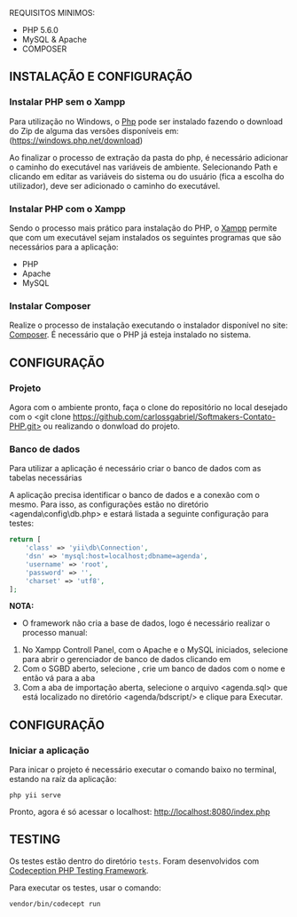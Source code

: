 REQUISITOS MINIMOS:

- PHP 5.6.0
- MySQL & Apache
- COMPOSER

INSTALAÇÃO E CONFIGURAÇÃO
------------

### Instalar PHP sem o Xampp

Para utilização no Windows, o [Php](http://getcomposer.org/) pode ser instalado fazendo o download do Zip de alguma das versões disponíveis em: (https://windows.php.net/download)

Ao finalizar o processo de extração da pasta do php, é necessário adicionar o caminho do executável nas variáveis de ambiente.
Selecionando Path e clicando em editar as variáveis do sistema ou do usuário (fica a escolha do utilizador), deve ser adicionado o caminho do executável.

### Instalar PHP com o Xampp

Sendo o processo mais prático para instalação do PHP, o [Xampp](https://www.apachefriends.org/pt_br/index.html) permite que com um executável sejam instalados os seguintes programas que são necessários para a aplicação:
* PHP
* Apache
* MySQL

### Instalar Composer

Realize o processo de instalação executando o instalador disponível no site: [Composer](https://getcomposer.org/Composer-Setup.exe). 
É necessário que o PHP já esteja instalado no sistema.


CONFIGURAÇÃO
-------------

### Projeto

Agora com o ambiente pronto, faça o clone do repositório no local desejado com o <git clone https://github.com/carlossgabriel/Softmakers-Contato-PHP.git> ou realizando o donwload do projeto.


### Banco de dados

Para utilizar a aplicação é necessário criar o banco de dados com as tabelas necessárias

A aplicação precisa identificar o banco de dados e a conexão com o mesmo. Para isso, as configurações estão no diretório <agenda\config\db.php> e estará listada a seguinte configuração para testes:

```php
return [
    'class' => 'yii\db\Connection',
    'dsn' => 'mysql:host=localhost;dbname=agenda',
    'username' => 'root',
    'password' => '',
    'charset' => 'utf8',
];
```

**NOTA:**
- O framework não cria a base de dados, logo é necessário realizar o processo manual:
1. No Xampp Controll Panel, com o Apache e o MySQL iniciados, selecione para abrir o gerenciador de banco de dados clicando em <Admin>
2. Com o SGBD aberto, selecione <Novo>, crie um banco de dados com o nome <agenda> e então vá para a aba <Importar>
3. Com a aba de importação aberta, selecione o arquivo <agenda.sql> que está localizado no diretório <agenda/bdscript/> e clique para Executar.

CONFIGURAÇÃO
-------------

### Iniciar a aplicação

Para inicar o projeto é necessário executar o comando baixo no terminal, estando na raíz da aplicação:

```
php yii serve
```
Pronto, agora é só acessar o localhost:
<http://localhost:8080/index.php>

TESTING
-------

Os testes estão dentro do diretório `tests`. Foram desenvolvidos com [Codeception PHP Testing Framework](http://codeception.com/).

Para executar os testes, usar o comando:

```
vendor/bin/codecept run
```
